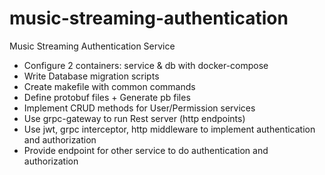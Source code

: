# music-streaming-authentication

Music Streaming Authentication Service

- Configure 2 containers: service & db with docker-compose
- Write Database migration scripts
- Create makefile with common commands
- Define protobuf files + Generate pb files
- Implement CRUD methods for User/Permission services
- Use grpc-gateway to run Rest server (http endpoints)
- Use jwt, grpc interceptor, http middleware to implement authentication and authorization
- Provide endpoint for other service to do authentication and authorization

